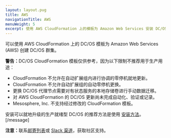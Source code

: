 ```yaml
---
layout: layout.pug
title: AWS
navigationTitle: AWS
menuWeight: 5
excerpt: 使用 AWS CloudFormation 上的模板为 Amazon Web Services 安装 DC/OS 群集
---
```


可以使用 AWS CloudFormation 上的 DC/OS 模板为 Amazon Web Services (AWS) 创建 DC/OS 群集。

<p class="message--warning"><strong>警告：</strong>DC/OS CloudFormation 模板仅供参考，因为以下限制不推荐用于生产用途：

- CloudFormation 不允许在自动扩展组内进行协调的零停机就地更新。
- CloudFormation 不允许自动扩展组的自动零停机更换。
- 更换 DC/OS 代理节点需要对有状态服务的本地存储卷进行手动数据迁移。
- 对 AWS CloudFormation 的 DC/OS 更新尚未完成自动化、验证或记录。
- Mesosphere, Inc. 不支持经过修改的 CloudFormation 模板。

安装可以就地升级的生产就绪型 DC/OS 的推荐方法是使用 [安装方法](/1.12/installing/production/deploying-dcos/installation/)。
[/message]</p>

<p class="message--note"><strong>注意：</strong>联系<a href="https://groups.google.com/a/dcos.io/forum/#!forum/users">邮寄列表</a>或 <a href="http://chat.dcos.io/?_ga=2.226911897.58407594.1533244861-1110201164.1520633201">Slack 渠道</a>，获取社区支持。</p>

